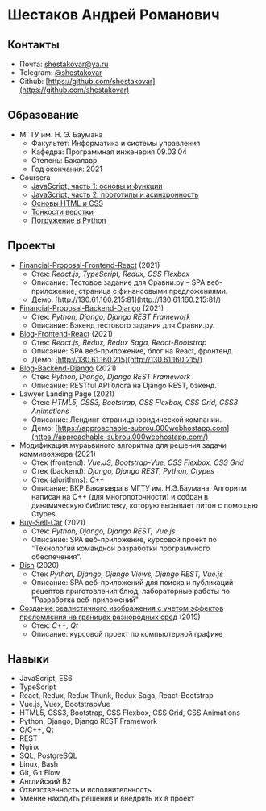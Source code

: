 # Шестаков Андрей Романович

## Контакты
* Почта: shestakovar@ya.ru
* Telegram: [@shestakovar](https://t.me/shestakovar)
* Github: [https://github.com/shestakovar](https://github.com/shestakovar)

## Образование
* МГТУ им. Н. Э. Баумана
    * Факультет: Информатика и системы управления
    * Кафедра: Программная инженерия 09.03.04
    * Степень: Бакалавр
    * Год окончания: 2021
* Coursera
    * [JavaScript, часть 1: основы и функции](https://coursera.org/share/ea560867b8af46684a81b88e5ab07967)
    * [JavaScript, часть 2: прототипы и асинхронность](https://coursera.org/share/f25533921d8742e008d723bafc9b4218)
    * [Основы HTML и CSS](https://coursera.org/share/1b4893bb80248b1e3a97b36b238a03f5)
    * [Тонкости верстки](https://coursera.org/share/abeba0c62e59fa770fcc53521dedabf2)
    * [Погружение в Python](https://coursera.org/share/d973a66d540c8767fc2880c99ccc69b3)

## Проекты
* [Financial-Proposal-Frontend-React](https://github.com/shestakovar/sravniru-frontend-react) (2021)
  * Стек: _React.js, TypeScript, Redux, CSS Flexbox_
  * Описание: Тестовое задание для Сравни.ру – SPA веб-приложение, страница с финансовыми предложениями.
  * Демо: [http://130.61.160.215:81](http://130.61.160.215:81/)
* [Financial-Proposal-Backend-Django](https://github.com/shestakovar/sravniru-backend-django) (2021)
  * Стек: _Python, Django, Django REST Framework_
  * Описание: Бэкенд тестового задания для Сравни.ру.
* [Blog-Frontend-React](https://github.com/shestakovar/blog-frontend-react) (2021)
  * Стек: _React.js, Redux, Redux Saga, React-Bootstrap_
  * Описание: SPA веб-приложение, блог на React, фронтенд.
  * Демо: [http://130.61.160.215](http://130.61.160.215/)
* [Blog-Backend-Django](https://github.com/shestakovar/blog-backend-django) (2021)
  * Стек: _Python, Django, Django REST Framework_
  * Описание: RESTful API блога на Django REST, бэкенд.
* Lawyer Landing Page (2021)
  * Стек: _HTML5, CSS3, Bootstrap, CSS Flexbox, CSS Grid, CSS3 Animations_
  * Описание: Лендинг-страница юридической компании.
  * Демо: [https://approachable-subrou.000webhostapp.com](https://approachable-subrou.000webhostapp.com/)
* Модификация мураьвиного алгоритма для решения задачи коммивояжера (2021)
  * Стек (frontend): _Vue.JS, Bootstrap-Vue, CSS Flexbox, CSS Grid_
  * Стек (backend): _Django, Django REST, Python, Ctypes_
  * Стек (alorithms): _C++_
  * Описание: ВКР Бакалавра в МГТУ им. Н.Э.Баумана. Алгоритм написан на C++ (для многопоточности) и собран в динамическую библиотеку, которую вызывает питон с помощью Ctypes.
* [Buy-Sell-Car](https://github.com/Buy-Sell-Car) (2021)
  * Стек: _Python, Django, Django REST, Vue.js_
  * Описание: SPA веб-приложение, курсовой проект по "Технологии командной разработки программного обеспечения".
* [Dish](https://github.com/shestakovar/Web) (2020)
  * Стек _Python, Django, Django Views, Django REST, Vue.js_
  * Описание: SPA веб-приложений для поиска и публикаций рецептов приготовления блюд, лабораторные работы по "Разработка веб-приложений" 
* [Создание реалистичного изображения с учетом эффектов преломления на границах разнородных сред](https://github.com/shestakovar/bmstu-rod-in-glass) (2019)
  * Стек: _C++, Qt_
  * Описание: курсовой проект по компьютерной графике

## Навыки
* JavaScript, ES6
* TypeScript
* React, Redux, Redux Thunk, Redux Saga, React-Bootstrap
* Vue.js, Vuex, BootstrapVue
* HTML5, CSS3, Bootstrap, CSS Flexbox, CSS Grid, CSS Animations
* Python, Django, Django REST Framework
* C/C++, Qt
* REST
* Nginx
* SQL, PostgreSQL
* Linux, Bash
* Git, Git Flow
* Английский B2
* Ответственность и исполнительность
* Умение находить решения и внедрять их в проект
